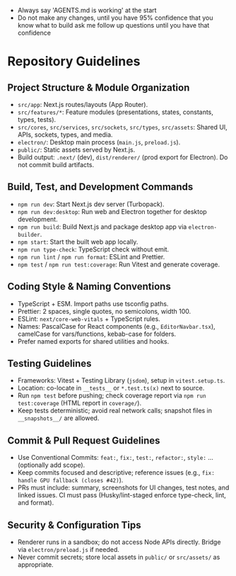 - Always say 'AGENTS.md is working' at the start
- Do not make any changes, until you have 95% confidence that you know what to build ask me follow up questions until you have that confidence

# Repository Guidelines

## Project Structure & Module Organization

- `src/app`: Next.js routes/layouts (App Router).
- `src/features/*`: Feature modules (presentations, states, constants, types, tests).
- `src/cores`, `src/services`, `src/sockets`, `src/types`, `src/assets`: Shared UI, APIs, sockets, types, and media.
- `electron/`: Desktop main process (`main.js`, `preload.js`).
- `public/`: Static assets served by Next.js.
- Build output: `.next/` (dev), `dist/renderer/` (prod export for Electron). Do not commit build artifacts.

## Build, Test, and Development Commands

- `npm run dev`: Start Next.js dev server (Turbopack).
- `npm run dev:desktop`: Run web and Electron together for desktop development.
- `npm run build`: Build Next.js and package desktop app via `electron-builder`.
- `npm start`: Start the built web app locally.
- `npm run type-check`: TypeScript check without emit.
- `npm run lint` / `npm run format`: ESLint and Prettier.
- `npm test` / `npm run test:coverage`: Run Vitest and generate coverage.

## Coding Style & Naming Conventions

- TypeScript + ESM. Import paths use tsconfig paths.
- Prettier: 2 spaces, single quotes, no semicolons, width 100.
- ESLint: `next/core-web-vitals` + TypeScript rules.
- Names: PascalCase for React components (e.g., `EditorNavbar.tsx`), camelCase for vars/functions, kebab-case for folders.
- Prefer named exports for shared utilities and hooks.

## Testing Guidelines

- Frameworks: Vitest + Testing Library (`jsdom`), setup in `vitest.setup.ts`.
- Location: co-locate in `__tests__` or `*.test.ts(x)` next to source.
- Run `npm test` before pushing; check coverage report via `npm run test:coverage` (HTML report in `coverage/`).
- Keep tests deterministic; avoid real network calls; snapshot files in `__snapshots__/` are allowed.

## Commit & Pull Request Guidelines

- Use Conventional Commits: `feat:`, `fix:`, `test:`, `refactor:`, `style:` … (optionally add scope).
- Keep commits focused and descriptive; reference issues (e.g., `fix: handle GPU fallback (closes #42)`).
- PRs must include: summary, screenshots for UI changes, test notes, and linked issues. CI must pass (Husky/lint-staged enforce type-check, lint, and format).

## Security & Configuration Tips

- Renderer runs in a sandbox; do not access Node APIs directly. Bridge via `electron/preload.js` if needed.
- Never commit secrets; store local assets in `public/` or `src/assets/` as appropriate.
